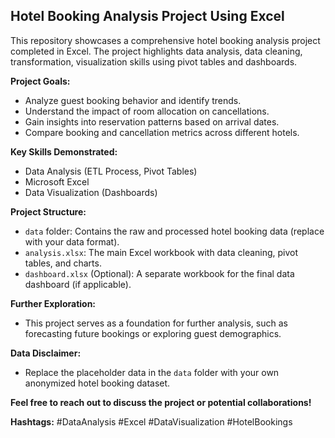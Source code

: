 ## Hotel Booking Analysis Project Using Excel

This repository showcases a comprehensive hotel booking analysis project completed in Excel. The project highlights data analysis, data cleaning, transformation, visualization skills using pivot tables and dashboards.

**Project Goals:**

* Analyze guest booking behavior and identify trends.
* Understand the impact of room allocation on cancellations.
* Gain insights into reservation patterns based on arrival dates.
* Compare booking and cancellation metrics across different hotels.

**Key Skills Demonstrated:**

* Data Analysis (ETL Process, Pivot Tables)
* Microsoft Excel
* Data Visualization (Dashboards)

**Project Structure:**

* `data` folder: Contains the raw and processed hotel booking data (replace with your data format).
* `analysis.xlsx`: The main Excel workbook with data cleaning, pivot tables, and charts.
* `dashboard.xlsx` (Optional): A separate workbook for the final data dashboard (if applicable).

**Further Exploration:**

* This project serves as a foundation for further analysis, such as forecasting future bookings or exploring guest demographics.

**Data Disclaimer:**

* Replace the placeholder data in the `data` folder with your own anonymized hotel booking dataset.

**Feel free to reach out to discuss the project or potential collaborations!**

**Hashtags:** #DataAnalysis #Excel #DataVisualization #HotelBookings
